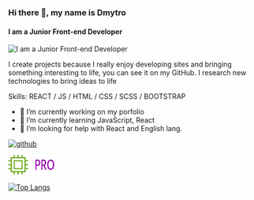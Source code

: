 
### Hi there 👋, my name is Dmytro
#### I am a Junior Front-end Developer
![I am a Junior Front-end Developer](https://hulaaaa.github.io/welcome/bg1.png)

I create projects because I really enjoy developing sites and bringing something interesting to life, you can see it on my GitHub.
I research new technologies to bring ideas to life

Skills: REACT / JS / HTML / CSS / SCSS / BOOTSTRAP

- 🔭 I’m currently working on my porfolio 
- 🌱 I’m currently learning JavaScript, React 
- 🤔 I’m looking for help with React and English lang. 


[<img src='https://cdn.jsdelivr.net/npm/simple-icons@3.0.1/icons/github.svg' alt='github' height='40'>](https://github.com/hulaaaa)  

<a href='https://docs.github.com/en/developers'><img src='https://raw.githubusercontent.com/acervenky/animated-github-badges/master/assets/devbadge.gif' width='40' height='40'></a> <a href='https://github.com/pricing'><img src='https://raw.githubusercontent.com/acervenky/animated-github-badges/master/assets/pro.gif' width='40' height='40'></a> 

[![Top Langs](https://github-readme-stats.vercel.app/api/top-langs/?username=hulaaaa)](https://github.com/anuraghazra/github-readme-stats)

